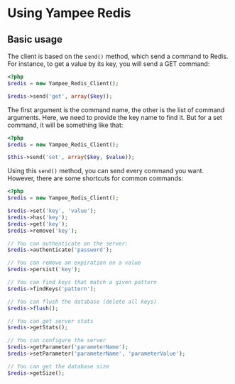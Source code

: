 Using Yampee Redis
===================

Basic usage
-----------------------

The client is based on the `send()` method, which send a command to Redis.
For instance, to get a value by its key, you will send a GET command:

``` php
<?php
$redis = new Yampee_Redis_Client();

$redis->send('get', array($key));
```

The first argument is the command name, the other is the list of command arguments.
Here, we need to provide the key name to find it. But for a set command, it will be
something like that:

``` php
<?php
$redis = new Yampee_Redis_Client();

$this->send('set', array($key, $value));
```

Using this `send()` method, you can send every command you want. However, there are
some shortcuts for common commands:

``` php
<?php
$redis = new Yampee_Redis_Client();

$redis->set('key', 'value');
$redis->has('key');
$redis->get('key');
$redis->remove('key');

// You can authenticate on the server:
$redis->authenticate('password');

// You can remove an expiration on a value
$redis->persist('key');

// You can find keys that match a given pattern
$redis->findKeys('pattern');

// You can flush the database (delete all keys)
$redis->flush();

// You can get server stats
$redis->getStats();

// You can configure the server
$redis->getParameter('parameterName');
$redis->setParameter('parameterName', 'parameterValue');

// You can get the database size
$redis->getSize();
```